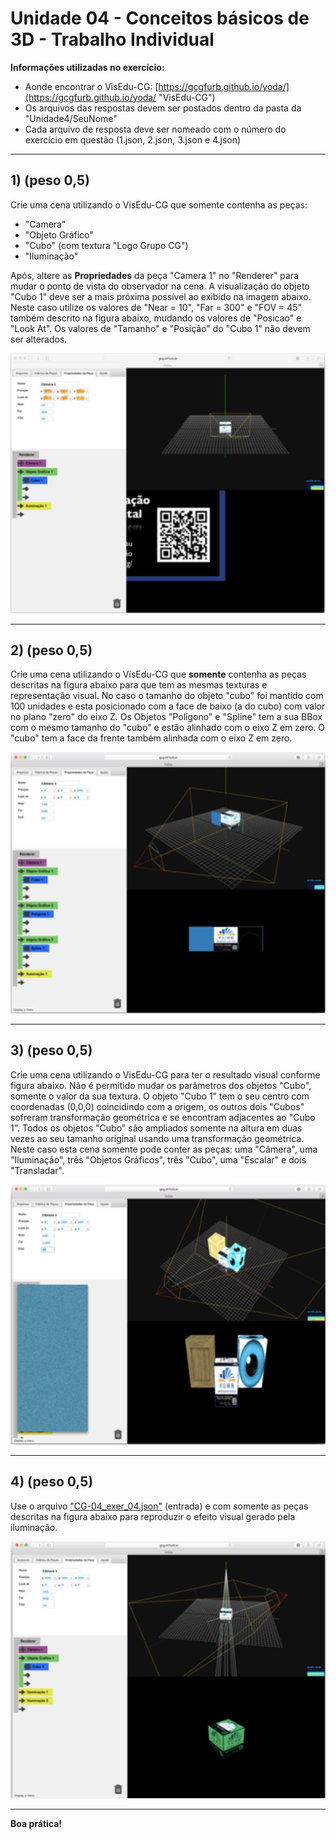 # Unidade 04 - Conceitos básicos de 3D - Trabalho Individual  

**Informações utilizadas no exercício:**  

- Aonde encontrar o VisEdu-CG: [https://gcgfurb.github.io/yoda/](https://gcgfurb.github.io/yoda/ "VisEdu-CG")  
- Os arquivos das respostas devem ser postados dentro da pasta da "Unidade4/SeuNome"  
- Cada arquivo de resposta deve ser nomeado com o número do exercício em questão (1.json, 2.json, 3.json e 4.json)  

---

## 1) (peso 0,5)  

Crie uma cena utilizando o VisEdu-CG que somente contenha as peças:  

- "Camera"  
- "Objeto Gráfico"  
- "Cubo" (com textura "Logo Grupo CG")  
- "Iluminação"  

Após, altere as **Propriedades** da peça "Camera 1" no "Renderer" para mudar o ponto de vista do observador na cena. A visualização do objeto "Cubo 1" deve ser a mais próxima possível ao exibido na imagem abaixo. Neste caso utilize os valores de "Near = 10", "Far = 300" e "FOV = 45" também descrito na figura abaixo, mudando os valores de "Posicao" e "Look At". Os valores de "Tamanho" e "Posição" do "Cubo 1" não devem ser alterados.

![Atividade4_VisEdu_1](Atividade4_VisEdu_1.png)

---

## 2) (peso 0,5)  

Crie uma cena utilizando o VisEdu-CG que **somente** contenha as peças descritas na figura abaixo para que tem as mesmas texturas
e representação visual. No caso o tamanho do objeto "cubo" foi mantido com 100 unidades e esta posicionado com a face de baixo (a do cubo) com valor no plano "zero" do eixo Z. Os Objetos "Polígono" e "Spline" tem a sua BBox com o mesmo tamanho do "cubo" e estão alinhado com o eixo Z em zero. O "cubo" tem a face da frente também alinhada com o eixo Z em zero.

![Atividade4_VisEdu_2](Atividade4_VisEdu_2.png)

---

## 3) (peso 0,5)  

Crie uma cena utilizando o VisEdu-CG para ter o resultado visual conforme figura abaixo. Não é permitido mudar os parâmetros dos
objetos "Cubo", somente o valor da sua textura. O objeto "Cubo 1" tem o seu centro com coordenadas (0,0,0) coincidindo com a origem, os outros dois "Cubos" sofreram transformação geométrica e se encontram adjacentes ao "Cubo 1". Todos os objetos "Cubo" são ampliados somente na altura em duas vezes ao seu tamanho original usando uma transformação geométrica. Neste caso esta cena somente pode conter as peças: uma "Câmera", uma "Iluminação", três "Objetos Gráficos", três "Cubo", uma "Escalar" e dois "Transladar".

![Atividade4_VisEdu_3](Atividade4_VisEdu_3.png)

---

## 4) (peso 0,5)  

Use o arquivo ["CG-04_exer_04.json"](./CG-04_exer_04.json) (entrada) e com somente as peças descritas na figura abaixo para reproduzir o efeito visual gerado pela iluminação.

![Atividade4_VisEdu_4](Atividade4_VisEdu_4.png)

---

**Boa prática!**
